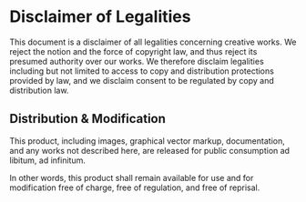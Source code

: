 # Disclaimer of Legalities

This document is a disclaimer of all legalities concerning creative works. We reject the notion and the force of copyright law, and thus reject its presumed authority over our works. We therefore disclaim legalities including but not limited to access to copy and distribution protections provided by law, and we disclaim consent to be regulated by copy and distribution law.

## Distribution & Modification

This product, including images, graphical vector markup, documentation, and any works not described here, are released for public consumption ad libitum, ad infinitum.

In other words, this product shall remain available for use and for modification free of charge, free of regulation, and free of reprisal.
